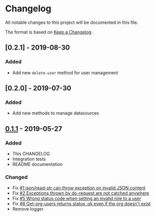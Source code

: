 # Changelog
All notable changes to this project will be documented in this file.

The format is based on [Keep a Changelog](http://keepachangelog.com/en/1.0.0/).

## [0.2.1] - 2019-08-30

### Added
- Add new `delete-user` method for user management

## [0.2.0] - 2019-07-30

### Added
- Add new methods to manage datasources

## [0.1.1] - 2019-05-27

### Added
- This CHANGELOG
- Integration tests
- README documentation

### Changed
- Fix [#1 json/read-str can throw exception on invalid JSON content](https://github.com/magnetcoop/dashboard-manager.grafana/issues/1)
- Fix [#2 Exceptions thrown by do-request are not catched anywhere](https://github.com/magnetcoop/dashboard-manager.grafana/issues/2)
- Fix [#5 Wrong status code when setting an invalid role to a user](https://github.com/magnetcoop/dashboard-manager.grafana/issues/5)
- Fix [#6 Get-org-users returns status :ok even if the org doesn't exist](https://github.com/magnetcoop/dashboard-manager.grafana/issues/6)
- Remove logger.

[0.1.1]: https://github.com/magnetcoop/dashboard-manager.grafana/releases/tag/0.1.1
